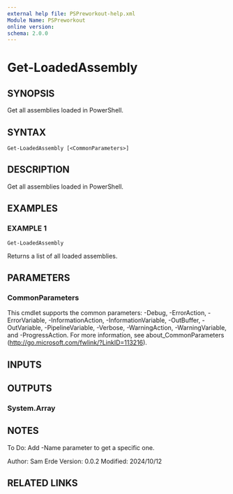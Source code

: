 ```yaml
---
external help file: PSPreworkout-help.xml
Module Name: PSPreworkout
online version:
schema: 2.0.0
---
```


# Get-LoadedAssembly

## SYNOPSIS
Get all assemblies loaded in PowerShell.

## SYNTAX

```
Get-LoadedAssembly [<CommonParameters>]
```

## DESCRIPTION
Get all assemblies loaded in PowerShell.

## EXAMPLES

### EXAMPLE 1
```
Get-LoadedAssembly
```

Returns a list of all loaded assemblies.

## PARAMETERS

### CommonParameters
This cmdlet supports the common parameters: -Debug, -ErrorAction, -ErrorVariable, -InformationAction, -InformationVariable, -OutBuffer, -OutVariable, -PipelineVariable, -Verbose, -WarningAction, -WarningVariable, and -ProgressAction. 
For more information, see about_CommonParameters (http://go.microsoft.com/fwlink/?LinkID=113216).

## INPUTS

## OUTPUTS

### System.Array
## NOTES
To Do: Add -Name parameter to get a specific one.

Author: Sam Erde
Version: 0.0.2
Modified: 2024/10/12

## RELATED LINKS
